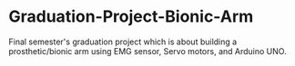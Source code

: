# Graduation-Project-Bionic-Arm
Final semester's graduation project which is about building a prosthetic/bionic arm using EMG sensor, Servo motors, and Arduino UNO.
